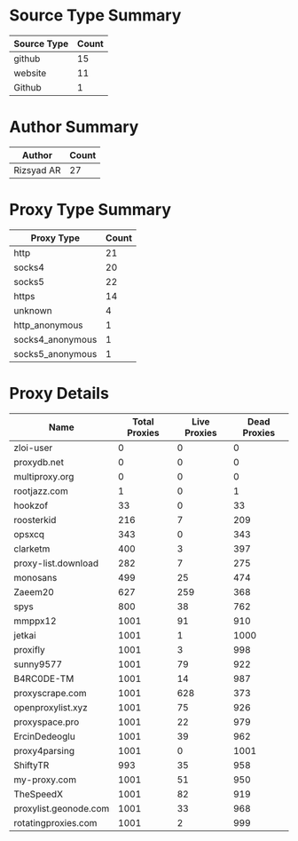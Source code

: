 # Source Type Summary

| Source Type | Count |
|-------------|-------|
| github | 15 |
| website | 11 |
| Github | 1 |


# Author Summary

| Author | Count |
|--------|-------|
| Rizsyad AR | 27 |


# Proxy Type Summary

| Proxy Type | Count |
|------------|-------|
| http | 21 |
| socks4 | 20 |
| socks5 | 22 |
| https | 14 |
| unknown | 4 |
| http_anonymous | 1 |
| socks4_anonymous | 1 |
| socks5_anonymous | 1 |


# Proxy Details

| Name | Total Proxies | Live Proxies | Dead Proxies |
|------|---------------|--------------|---------------|
| zloi-user | 0 | 0 | 0 |
| proxydb.net | 0 | 0 | 0 |
| multiproxy.org | 0 | 0 | 0 |
| rootjazz.com | 1 | 0 | 1 |
| hookzof | 33 | 0 | 33 |
| roosterkid | 216 | 7 | 209 |
| opsxcq | 343 | 0 | 343 |
| clarketm | 400 | 3 | 397 |
| proxy-list.download | 282 | 7 | 275 |
| monosans | 499 | 25 | 474 |
| Zaeem20 | 627 | 259 | 368 |
| spys | 800 | 38 | 762 |
| mmppx12 | 1001 | 91 | 910 |
| jetkai | 1001 | 1 | 1000 |
| proxifly | 1001 | 3 | 998 |
| sunny9577 | 1001 | 79 | 922 |
| B4RC0DE-TM | 1001 | 14 | 987 |
| proxyscrape.com | 1001 | 628 | 373 |
| openproxylist.xyz | 1001 | 75 | 926 |
| proxyspace.pro | 1001 | 22 | 979 |
| ErcinDedeoglu | 1001 | 39 | 962 |
| proxy4parsing | 1001 | 0 | 1001 |
| ShiftyTR | 993 | 35 | 958 |
| my-proxy.com | 1001 | 51 | 950 |
| TheSpeedX | 1001 | 82 | 919 |
| proxylist.geonode.com | 1001 | 33 | 968 |
| rotatingproxies.com | 1001 | 2 | 999 |
